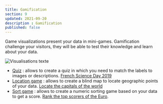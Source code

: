 ```yaml
---
title: Gamification
section: 9
updated: 2021-09-20
description : Gamification
published: false
---
```


Game visualizations present your data in mini-games. Gamification challenge your visitors, they will be able to test their knowledge and learn about your data.

![Visualisations texte](./images/user-guide-backoffice/visu-jeu.jpg)

* [Quiz](./user-guide-backoffice/game-quizz) : allows to create a quiz in which you need to match the labels to images or descriptions. [French Science Day 2019](https://opendata.koumoul.com/reuses/quizz-fete-de-la-science-2019)
* [Location game](./user-guide-backoffice/game-localisation) : allows to create a blind map to locate geographic points of your data. [Locate the capitals of the world](https://opendata.koumoul.com/reuses/localisez-les-capitales-du-monde)
* [Sort game](./user-guide-backoffice/game-sort) : allows to create a numeric sorting game based on your data to get a score. [Rank the top scorers of the Euro](https://opendata.koumoul.com/reuses/classez-les-meilleurs-buteurs-de-l'euro).
